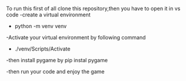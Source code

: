 To run this first of all clone this repository,then you have to open it in vs code 
-create a virtual environment
- python -m venv venv

-Activate your virtual environment by following command
- ./venv/Scripts/Activate

-then install pygame by pip instal pygame

-then run your code and enjoy the game
